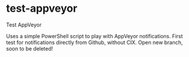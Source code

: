 # test-appveyor
Test AppVeyor

Uses a simple PowerShell script to play with AppVeyor notifications.
First test for notifications directly from Github, without CIX.
Open new branch, soon to be deleted!

